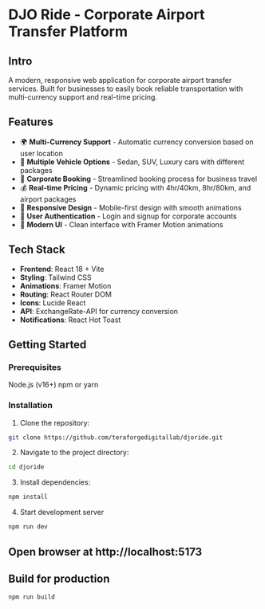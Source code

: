 # DJO Ride - Corporate Airport Transfer Platform

## Intro
A modern, responsive web application for corporate airport transfer services. Built for businesses to easily book reliable transportation with multi-currency support and real-time pricing.

## Features
- 🌍 **Multi-Currency Support** - Automatic currency conversion based on user location
- 🚗 **Multiple Vehicle Options** - Sedan, SUV, Luxury cars with different packages
- 💼 **Corporate Booking** - Streamlined booking process for business travel
- 💰 **Real-time Pricing** - Dynamic pricing with 4hr/40km, 8hr/80km, and airport packages
- 📱 **Responsive Design** - Mobile-first design with smooth animations
- 🔐 **User Authentication** - Login and signup for corporate accounts
- 🎨 **Modern UI** - Clean interface with Framer Motion animations

## Tech Stack
- **Frontend**: React 18 + Vite
- **Styling**: Tailwind CSS
- **Animations**: Framer Motion
- **Routing**: React Router DOM
- **Icons**: Lucide React
- **API**: ExchangeRate-API for currency conversion
- **Notifications**: React Hot Toast

## Getting Started

### Prerequisites
Node.js (v16+)
npm or yarn

### Installation

1. Clone the repository:
``` bash
git clone https://github.com/teraforgedigitallab/djoride.git
```

2. Navigate to the project directory:
```bash
cd djoride
```

3. Install dependencies:
```bash
npm install
```

4. Start development server
``` bash
npm run dev
```

## Open browser at http://localhost:5173

## Build for production
``` bash
npm run build
```

